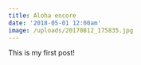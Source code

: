 ```yaml
---
title: Aloha encore
date: '2018-05-01 12:00am'
image: /uploads/20170812_175835.jpg
---
```


This is my first post!
